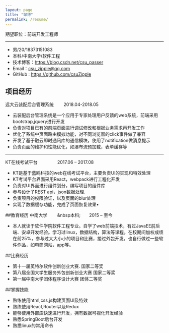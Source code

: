 ```yaml
---
layout: page
title: "邹博"
permalink: /resume/
---
```


期望职位：前端开发工程师

---
- 男/20/18373151083
- 本科/中南大学/软件工程
- 技术博客：https://blog.csdn.net/csu_passer
- Email：csu_zipple@qq.com 
- GitHub : https://github.com/csuZipple

## 项目经历
远大云装配后台管理系统&nbsp;&nbsp;&nbsp;&nbsp;&nbsp;&nbsp;&nbsp;&nbsp;2018.04-2018.05
-	云装配后台管理系统是一个应用于专家处理用户反馈的web系统，前端采用bootstrap,jquery进行开发
-	负责对项目已有的前端页面进行调试修改和根据业务需求再开发工作
-	优化了系统中页面路由模拟功能，对不同浏览器的click事件做了兼容 
-	开发了基于融云即时通讯库的通信模块，使用了notification做消息提示
-	负责页面的维护和性能优化，如瀑布流预加载，表单缓存等

---
KT在线考试平台&nbsp;&nbsp;&nbsp;&nbsp;&nbsp;&nbsp;&nbsp;&nbsp;&nbsp;&nbsp;&nbsp;&nbsp;&nbsp;&nbsp;&nbsp;&nbsp;2017.06 – 2017.08
-	KT是基于蓝鸥科技的web在线考试平台，主要负责UI的实现和特效处理
-	KT考试平台界面采用React，webpack进行工程化开发
-	负责对UI界面进行组件划分，编写项目的组件库
-	参与设计了REST api，json数据处理.
-	负责项目的权限验证，以及页面的blur处理
-	实现了数据缓存功能，完成了页面恢复效果•	

##教育经历
中南大学&nbsp;&nbsp;&nbsp;&nbsp;&nbsp;&nbsp;&nbsp;&nbsp;&nbsp本科;&nbsp;&nbsp;&nbsp;&nbsp;&nbsp;&nbsp;&nbsp;2015 – 至今

-	本人就读于软件学院软件工程专业。自学了web前端技术，有过JavaEE前后端、安卓开发经验。学习过linux，数据结构，算法等课程。在校期间加权成绩在前25%，参与过大大小小的项目和比赛，接过外包开发，也自行做过一些软件作品，如电商网站，app等。

##比赛经历

-	第十一届英特尔软件创新创业大赛.                                                                                                           国家二等奖
-	第八届全国大学生服务外包创新创业大赛                                                                                               国家二等奖
-	第一届中南大学团体程序设计大赛                                                                                                             团体二等奖

##掌握技能

-	熟练使用html,css,js构建页面UI及特效
-	熟练使用React,Router以及Redux
-	能够使用外部库快速进行开发，拥有数据可视化开发经验
-	熟悉SpringBoot后台开发
-	熟悉linux的常用命令

